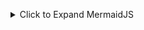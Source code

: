 <file name=0 path=/Users/user/projects/devsecop/devsecops-blueprint/README.md><details>
<summary>Click to Expand MermaidJS</summary>
```mermaid
graph TD
    A[Developer Commit] --> B[GitHub Actions CI/CD]
    B --> C[Static Code Analysis (SonarQube)]
    B --> D[Dependency Scan (OWASP)]
    B --> E[Container Scan (Trivy)]
    B --> F[Build & Push Docker Image]
    F --> G[GitOps Repo (Argo CD / Flux)]
    G --> H[Kubernetes Cluster (Minikube)]
    H --> I[Mock App Deployment]

    subgraph Observability Stack
        H --> J[Prometheus Metrics]
        H --> K[Loki Logs]
        H --> L[Jaeger Traces]
        J --> M[Grafana Dashboards]
        K --> M
        L --> M
    end

    M --> N[Alerts / Incident Response]
```
</details>

![DevSecOps Architecture Diagram](docs/architecture-diagram.png)

> ✅ This image should now render correctly. If it doesn't:
> - Ensure the file exists at `devsecops-blueprint/docs/architecture-diagram.png`
> - Run `git add docs/architecture-diagram.png && git commit -m "Add diagram"`
> - GitHub might need a few seconds to reflect image updates.
</file>
